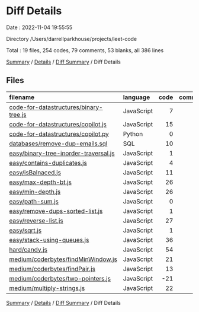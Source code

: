 # Diff Details

Date : 2022-11-04 19:55:55

Directory /Users/darrellparkhouse/projects/leet-code

Total : 19 files,  254 codes, 79 comments, 53 blanks, all 386 lines

[Summary](results.md) / [Details](details.md) / [Diff Summary](diff.md) / Diff Details

## Files
| filename | language | code | comment | blank | total |
| :--- | :--- | ---: | ---: | ---: | ---: |
| [code-for-datastructures/binary-tree.js](/code-for-datastructures/binary-tree.js) | JavaScript | 7 | 0 | -1 | 6 |
| [code-for-datastructures/copilot.js](/code-for-datastructures/copilot.js) | JavaScript | 15 | 0 | 4 | 19 |
| [code-for-datastructures/copilot.py](/code-for-datastructures/copilot.py) | Python | 0 | 10 | 3 | 13 |
| [databases/remove-dup-emails.sql](/databases/remove-dup-emails.sql) | SQL | 10 | 5 | 5 | 20 |
| [easy/binary-tree-inorder-traversal.js](/easy/binary-tree-inorder-traversal.js) | JavaScript | 1 | 0 | 0 | 1 |
| [easy/contains-duplicates.js](/easy/contains-duplicates.js) | JavaScript | 4 | 0 | 0 | 4 |
| [easy/isBalnaced.js](/easy/isBalnaced.js) | JavaScript | 11 | 7 | 1 | 19 |
| [easy/max-depth-bt.js](/easy/max-depth-bt.js) | JavaScript | 26 | 8 | 5 | 39 |
| [easy/min-depth.js](/easy/min-depth.js) | JavaScript | 26 | 1 | 7 | 34 |
| [easy/path-sum.js](/easy/path-sum.js) | JavaScript | 0 | 0 | 1 | 1 |
| [easy/remove-dups-sorted-list.js](/easy/remove-dups-sorted-list.js) | JavaScript | 1 | 0 | 0 | 1 |
| [easy/reverse-list.js](/easy/reverse-list.js) | JavaScript | 27 | 7 | 7 | 41 |
| [easy/sqrt.js](/easy/sqrt.js) | JavaScript | 1 | 0 | 0 | 1 |
| [easy/stack-using-queues.js](/easy/stack-using-queues.js) | JavaScript | 36 | 15 | 7 | 58 |
| [hard/candy.js](/hard/candy.js) | JavaScript | 54 | 10 | 7 | 71 |
| [medium/coderbytes/findMinWindow.js](/medium/coderbytes/findMinWindow.js) | JavaScript | 21 | 0 | 6 | 27 |
| [medium/coderbytes/findPair.js](/medium/coderbytes/findPair.js) | JavaScript | 13 | 9 | 2 | 24 |
| [medium/coderbytes/two-pointers.js](/medium/coderbytes/two-pointers.js) | JavaScript | -21 | 0 | -6 | -27 |
| [medium/multiply-strings.js](/medium/multiply-strings.js) | JavaScript | 22 | 7 | 5 | 34 |

[Summary](results.md) / [Details](details.md) / [Diff Summary](diff.md) / Diff Details